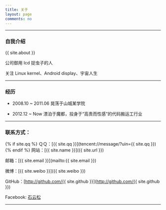 ```yaml
---
title: 关于
layout: page
comments: no
---
```


---

### 自我介绍

{{ site.about }}

公司御用 lcd 捉虫子的人

关注 Linux kernel、Android display、宇宙人生


---

### 经历

* 2008.10 ~ 2011.06 晃荡于山城某学院

* 2012.12 ~ Now     漂泊于魔都，投身于“高贵而性感”的代码搬运工行业


----

### 联系方式：

{% if site.qq %}
ＱＱ：[{{ site.qq }}](tencent://message/?uin={{ site.qq }})
{% endif %}
网站：[{{ site.name }}]({{ site.url }})

邮箱：[{{ site.email }}](mailto:{{ site.email }})

微博：[{{ site.weibo }}]({{ site.weibo }})

GitHub：[http://github.com/{{ site.github }}](http://github.com/{{ site.github }})

Facebook: [石云松](https://www.facebook.com/json.shi)

----
